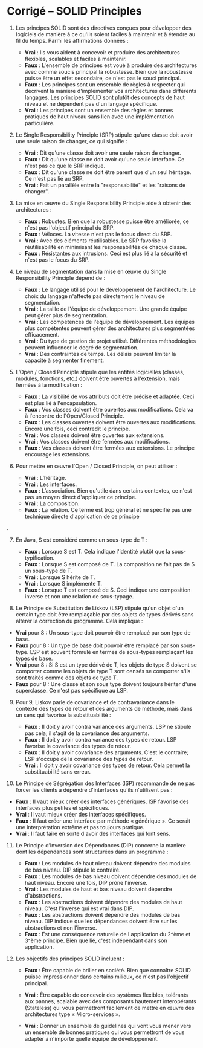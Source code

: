 # Corrigé – SOLID Principles

1. Les principes SOLID sont des directives conçues pour développer des logiciels de manière à ce qu'ils soient faciles à maintenir et à étendre au fil du temps. Parmi les affirmations données :
   - **Vrai** : Ils vous aident à concevoir et produire des architectures flexibles, scalables et faciles à maintenir.
   - **Faux** : L'ensemble de principes est voué à produire des architectures avec comme soucis principal la robustesse. Bien que la robustesse puisse être un effet secondaire, ce n'est pas le souci principal.
   - **Faux** : Les principes sont un ensemble de règles à respecter qui décrivent la manière d'implémenter vos architectures dans différents langages. Les principes SOLID sont plutôt des concepts de haut niveau et ne dépendent pas d'un langage spécifique.
   - **Vrai** : Les principes sont un ensemble des règles et bonnes pratiques de haut niveau sans lien avec une implémentation particulière.

2. Le Single Responsibility Principle (SRP) stipule qu'une classe doit avoir une seule raison de changer, ce qui signifie :

   - **Vrai** : Dit qu'une classe doit avoir une seule raison de changer.
   - **Faux** : Dit qu'une classe ne doit avoir qu'une seule interface. Ce n'est pas ce que le SRP indique.
   - **Faux** : Dit qu'une classe ne doit être parent que d'un seul héritage. Ce n'est pas lié au SRP.
   - **Vrai** : Fait un parallèle entre la "responsabilité" et les "raisons de changer".

3. La mise en œuvre du Single Responsibility Principle aide à obtenir des architectures :

   - **Faux** : Robustes. Bien que la robustesse puisse être améliorée, ce n'est pas l'objectif principal du SRP.
   - **Faux** : Véloces. La vitesse n'est pas le focus direct du SRP.
   - **Vrai** : Avec des éléments réutilisables. Le SRP favorise la réutilisabilité en minimisant les responsabilités de chaque classe.
   - **Faux** : Résistantes aux intrusions. Ceci est plus lié à la sécurité et n'est pas le focus du SRP.

4. Le niveau de segmentation dans la mise en œuvre du Single Responsibility Principle dépend de :

   - **Faux** : Le langage utilisé pour le développement de l'architecture. Le choix du langage n'affecte pas directement le niveau de segmentation.
   - **Vrai** : La taille de l'équipe de développement. Une grande équipe peut gérer plus de segmentation.
   - **Vrai** : Les compétences de l'équipe de développement. Les équipes plus compétentes peuvent gérer des architectures plus segmentées efficacement.
   - **Vrai** : Du type de gestion de projet utilisé. Différentes méthodologies peuvent influencer le degré de segmentation.
   - **Vrai** : Des contraintes de temps. Les délais peuvent limiter la capacité à segmenter finement.

5. L’Open / Closed Principle stipule que les entités logicielles (classes, modules, fonctions, etc.) doivent être ouvertes à l'extension, mais fermées à la modification :

   - **Faux** : La visibilité de vos attributs doit être précise et adaptée. Ceci est plus lié à l'encapsulation.
   - **Faux** : Vos classes doivent être ouvertes aux modifications. Cela va à l'encontre de l'Open/Closed Principle.
   - **Faux** : Les classes ouvertes doivent être ouvertes aux modifications. Encore une fois, ceci contredit le principe.
   - **Vrai** : Vos classes doivent être ouvertes aux extensions.
   - **Vrai** : Vos classes doivent être fermées aux modifications.
   - **Faux** : Vos classes doivent être fermées aux extensions. Le principe encourage les extensions.

6. Pour mettre en œuvre l'Open / Closed Principle, on peut utiliser :

   - **Vrai** : L’héritage.
   - **Vrai** : Les interfaces.
   - **Faux** : L’association. Bien qu'utile dans certains contextes, ce n'est pas un moyen direct d'appliquer ce principe.
   - **Vrai** : La composition.
   - **Faux** : La relation. Ce terme est trop général et ne spécifie pas une technique directe d'application de ce principe

.

7. En Java, S est considéré comme un sous-type de T :

   - **Faux** : Lorsque S est T. Cela indique l'identité plutôt que la sous-typification.
   - **Faux** : Lorsque S est composé de T. La composition ne fait pas de S un sous-type de T.
   - **Vrai** : Lorsque S hérite de T.
   - **Vrai** : Lorsque S implémente T.
   - **Faux** : Lorsque T est composé de S. Ceci indique une composition inverse et non une relation de sous-typage.

8.  Le Principe de Substitution de Liskov (LSP) stipule qu'un objet d'un certain type doit être remplaçable par des objets de types dérivés sans altérer la correction du programme. Cela implique :

   - **Vrai** pour 8 : Un sous-type doit pouvoir être remplacé par son type de base. 
   - **Faux** pour 8 : Un type de base doit pouvoir être remplacé par son sous-type. LSP est souvent formulé en termes de sous-types remplaçant les types de base.
   - **Vrai** pour 8 : Si S est un type dérivé de T, les objets de type S doivent se comporter comme les objets de type T sont censés se comporter s'ils sont traités comme des objets de type T.
   - **Faux** pour 8 : Une classe et son sous type doivent toujours hériter d'une superclasse. Ce n'est pas spécifique au LSP.

9. Pour 9, Liskov parle de covariance et de contravariance dans le contexte des types de retour et des arguments de méthode, mais dans un sens qui favorise la substituabilité :
    - **Faux** : Il doit y avoir contra variance des arguments. LSP ne stipule pas cela; il s'agit de la covariance des arguments.
    - **Faux** : Il doit y avoir contra variance des types de retour. LSP favorise la covariance des types de retour.
    - **Faux** : Il doit y avoir covariance des arguments. C'est le contraire; LSP s'occupe de la covariance des types de retour.
    - **Vrai** : Il doit y avoir covariance des types de retour. Cela permet la substituabilité sans erreur.

10. Le Principe de Ségrégation des Interfaces (ISP) recommande de ne pas forcer les clients à dépendre d'interfaces qu'ils n'utilisent pas :

   - **Faux** : Il vaut mieux créer des interfaces génériques. ISP favorise des interfaces plus petites et spécifiques.
   - **Vrai** : Il vaut mieux créer des interfaces spécifiques.
   - **Faux** : Il faut créer une interface par méthode « générique ». Ce serait une interprétation extrême et pas toujours pratique.
   - **Vrai** : Il faut faire en sorte d'avoir des interfaces qui font sens.

11. Le Principe d’Inversion des Dépendances (DIP) concerne la manière dont les dépendances sont structurées dans un programme :

    - **Faux** : Les modules de haut niveau doivent dépendre des modules de bas niveau. DIP stipule le contraire.
    - **Faux** : Les modules de bas niveau doivent dépendre des modules de haut niveau. Encore une fois, DIP prône l'inverse.
    - **Vrai** : Les modules de haut et bas niveau doivent dépendre d'abstractions.
    - **Faux** : Les abstractions doivent dépendre des modules de haut niveau. C'est l'inverse qui est vrai dans DIP.
    - **Faux** : Les abstractions doivent dépendre des modules de bas niveau. DIP indique que les dépendances doivent être sur les abstractions et non l'inverse.
    - **Faux** : Est une conséquence naturelle de l'application du 2^ème et 3^ème principe. Bien que lié, c'est indépendant dans son application.

12. Les objectifs des principes SOLID incluent :

    - **Faux** : Être capable de briller en société. Bien que connaître SOLID puisse impressionner dans certains milieux, ce n'est pas l'objectif principal.
    - **Vrai** : Être capable de concevoir des systèmes flexibles, tolérants aux pannes, scalable avec des composants hautement interopérants (Stateless) qui vous permettront facilement de mettre en œuvre des architectures type « Micro-services ».

    - **Vrai** : Donner un ensemble de guidelines qui vont vous mener vers un ensemble de bonnes pratiques qui vous permettront de vous adapter à n'importe quelle équipe de développement.
